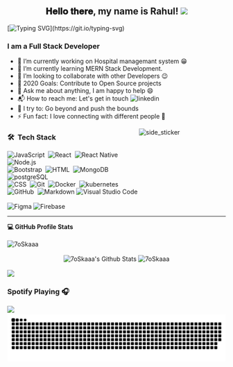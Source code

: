 <div align="center">
<h2> 𝐇𝐞𝐥𝐥𝐨 𝐭𝐡𝐞𝐫𝐞, my name is Rahul! <img src="https://github.com/rahul0070050/Rahul0070050/blob/master/gifs/Hi.gif" width="30px"></h2>
</div>


[![Typing SVG](https://readme-typing-svg.herokuapp.com?font=Architects+Daughter&color=7AF79A&size=30&lines=Hey!+I'm+Rahul!;I'm+a+MERN+Stack+Developer...;I'm+also+React+Native+Developer;)](https://git.io/typing-svg)




<!-- <img src="https://komarev.com/ghpvc/?username=Ahmad-shaikh575&label=Views&color=brightgreen&style=flat-square" alt="views on github" /> -->

<!-- <img alt="Night Coding" src="https://raw.githubusercontent.com/AVS1508/AVS1508/master/assets/Night-Coding.gif" align="right"/> -->


### I am a Full Stack Developer
- 🔭 I’m currently working on Hospital managemant system :grin:
- 🌱 I’m currently learning MERN Stack Development.
- 👯 I’m looking to collaborate with other Developers :wink:
- 🥅 2020 Goals: Contribute to Open Source projects
- 💬 Ask me about anything, I am happy to help :smile:
- 📬 How to reach me: Let's get in touch ![linkedin](https://www.linkedin.com/in/rahul-or-89906b1a8/)
- 🧗 I try to: Go beyond and push the bounds
- ⚡ Fun fact: I love connecting with different people :raised_hands:



<img align="right" width=200px height=200px alt="side_sticker" src="https://media.giphy.com/media/TEnXkcsHrP4YedChhA/giphy.gif" />

### 🛠 &nbsp;Tech Stack

![JavaScript](https://img.shields.io/badge/-JavaScript-05122A?style=flat&logo=javascript)&nbsp;
![React](https://img.shields.io/badge/-React-05122A?style=flat&logo=react)&nbsp;
![React Native](https://img.shields.io/badge/React_Native-20232A?style=flat&logo=react)&nbsp;
![Node.js](https://img.shields.io/badge/-Node.js-05122A?style=flat&logo=node.js)&nbsp;\
![Bootstrap](https://img.shields.io/badge/-Bootstrap-05122A?style=flat&logo=bootstrap)&nbsp;
![HTML](https://img.shields.io/badge/-HTML-05122A?style=flat&logo=HTML5)&nbsp;
![MongoDB](https://img.shields.io/badge/-mongodb-05122A?style=flat&logo=Mongodb)&nbsp;
![postgreSQL](https://img.shields.io/badge/PostgreSQL-316192?style=flat&logo=postgresql&logoColor=white)&nbsp;\
![CSS](https://img.shields.io/badge/-CSS-05122A?style=flat&logo=CSS3&logoColor=1572B6)&nbsp;
![Git](https://img.shields.io/badge/-Git-05122A?style=flat&logo=git)&nbsp;
![Docker](https://img.shields.io/badge/Docker-2CA5E0?style=flat&logo=docker&logoColor=white)&nbsp;
![kubernetes](https://img.shields.io/badge/kubernetes-326ce5.svg?&style=flat&logo=kubernetes&logoColor=white)&nbsp;\
![GitHub](https://img.shields.io/badge/-GitHub-05122A?style=flat&logo=github)&nbsp;
![Markdown](https://img.shields.io/badge/-Markdown-05122A?style=flat&logo=markdown)
![Visual Studio Code](https://img.shields.io/badge/-Visual%20Studio%20Code-05122A?style=flat&logo=visual-studio-code&logoColor=007ACC)&nbsp;\
![Figma](	https://img.shields.io/badge/Figma-F24E1E?style=flat&logo=figma&logoColor=white)
![Firebase](https://img.shields.io/badge/firebase-ffca28?style=flat&logo=firebase&logoColor=black)


<!-- 
### Spotify Playing 🎧

![Alt text](https://spotify-recently-played-readme.vercel.app/api?user=5mq4sqvyz18byydav016hzldb&count=1) -->

---

<summary><b>💻 GitHub Profile Stats</b></summary>

<br/>

<div align="center" style="display: flex;">
  <img src="https://github-readme-streak-stats.herokuapp.com/?user=rahul0070050&theme=algolia" alt="7oSkaaa" />
</div>
<br />
<div align="center">
  <img alt="7oSkaaa's Github Stats" src="https://github-readme-stats.vercel.app/api?username=rahul0070050&show_icons=true&count_private=true&theme=algolia" height="192px"/>
  
  <img src="https://github-readme-stats.vercel.app/api/top-langs?username=rahul0070050&langs_count=10&show_icons=true&locale=en&layout=compact&theme=algolia" alt="7oSkaaa" height="192px"/>
</div>
<br/>

<div align="center" style="display: flex;">  
  <img src="https://github-profile-trophy.vercel.app/?username=rahul0070050&column=3&margin-w=15&margin-h=15" />
</div>
<!-- ![Alt text](https://spotify-recently-played-readme.vercel.app/api?user=5mq4sqvyz18byydav016hzldb&count=1) -->

### Spotify Playing 🎧

<img src="https://spotify-recently-played-readme.vercel.app/api?user=5mq4sqvyz18byydav016hzldb&count=1" />
    
<div align="center">
  <a href="https://1999azzar.github.io/1999AZZAR/">
  <img  src="https://github.com/1999AZZAR/1999AZZAR/blob/main/resources/img/grid-snake.svg" alt="snake" /></a>
</div>
  
